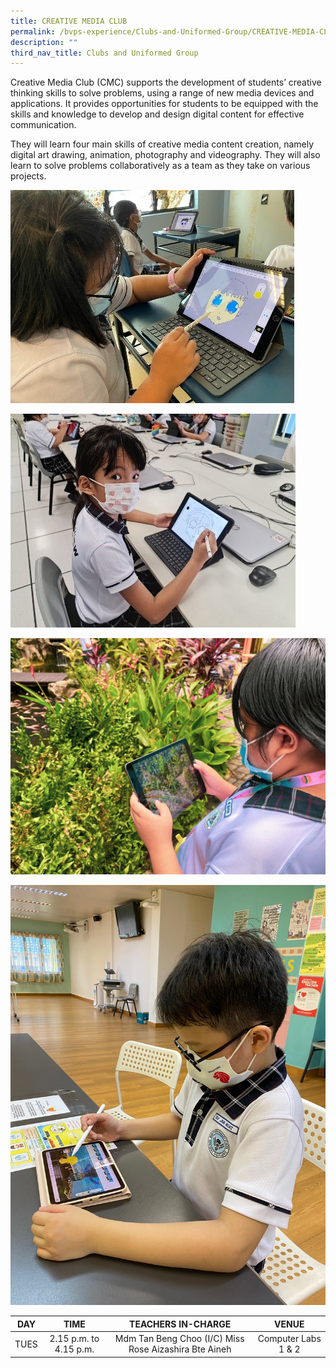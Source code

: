 ```yaml
---
title: CREATIVE MEDIA CLUB
permalink: /bvps-experience/Clubs-and-Uniformed-Group/CREATIVE-MEDIA-CLUB/
description: ""
third_nav_title: Clubs and Uniformed Group
---
```

Creative Media Club (CMC) supports the development of students’ creative thinking skills to solve problems, using a range of new media devices and applications. It provides opportunities for students to be equipped with the skills and knowledge to develop and design digital content for effective communication.  
  
They will learn four main skills of creative media content creation, namely digital art drawing, animation, photography and videography. They will also learn to solve problems collaboratively as a team as they take on various projects.

![](/images/BVPS%20Experience/Co%20Curricular%20Activities/Clubs%20&%20Uniformed%20Group/CREATIVE%20MEDIA%20CLUB/C1.jpg)

![](/images/BVPS%20Experience/Co%20Curricular%20Activities/Clubs%20&%20Uniformed%20Group/CREATIVE%20MEDIA%20CLUB/C2.jpg)

![](/images/BVPS%20Experience/Co%20Curricular%20Activities/Clubs%20&%20Uniformed%20Group/CREATIVE%20MEDIA%20CLUB/C3.jpg)

![](/images/BVPS%20Experience/Co%20Curricular%20Activities/Clubs%20&%20Uniformed%20Group/CREATIVE%20MEDIA%20CLUB/C4.jpg)

|  DAY |          TIME          |                     TEACHERS IN-CHARGE                     |        VENUE        |
|:----:|:----------------------:|:----------------------------------------------------------:|:-------------------:|
| TUES | 2.15 p.m. to 4.15 p.m. | Mdm Tan Beng Choo (I/C)      Miss Rose Aizashira Bte Aineh | Computer Labs 1 & 2 |
